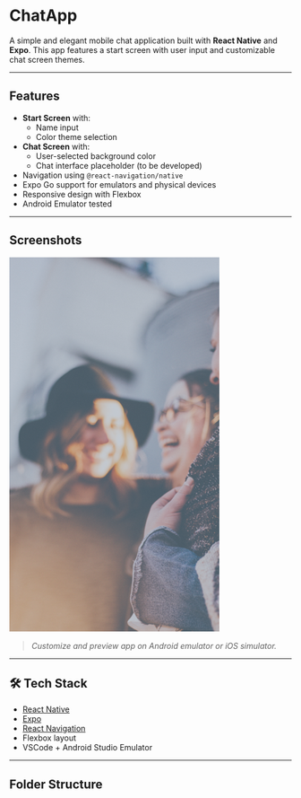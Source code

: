 # ChatApp

A simple and elegant mobile chat application built with **React Native** and **Expo**. This app features a start screen with user input and customizable chat screen themes.

---

##  Features

- **Start Screen** with:
  - Name input
  - Color theme selection
- **Chat Screen** with:
  - User-selected background color
  - Chat interface placeholder (to be developed)
- Navigation using `@react-navigation/native`
- Expo Go support for emulators and physical devices
- Responsive design with Flexbox
- Android Emulator tested

---

##  Screenshots

![Start Screen](./assets/images/background.png)

> _Customize and preview app on Android emulator or iOS simulator._

---

## 🛠️ Tech Stack

- [React Native](https://reactnative.dev/)
- [Expo](https://expo.dev/)
- [React Navigation](https://reactnavigation.org/)
- Flexbox layout
- VSCode + Android Studio Emulator

---

##  Folder Structure

